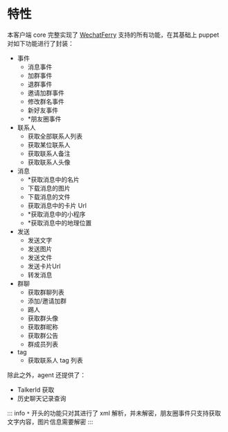 # 特性

本客户端 core 完整实现了 [WechatFerry](https://github.com/lich0821/WeChatFerry) 支持的所有功能，在其基础上 puppet 对如下功能进行了封装：

- 事件
  - 消息事件
  - 加群事件
  - 退群事件
  - 邀请加群事件
  - 修改群名事件
  - 新好友事件
  - *朋友圈事件
- 联系人
  - 获取全部联系人列表
  - 获取某位联系人
  - 获取联系人备注
  - 获取联系人头像
- 消息
  - *获取消息中的名片
  - 下载消息的图片
  - 下载消息的文件
  - 获取消息中的卡片 Url
  - *获取消息中的小程序
  - *获取消息中的地理位置
- 发送
  - 发送文字
  - 发送图片
  - 发送文件
  - 发送卡片Url
  - 转发消息
- 群聊
  - 获取群聊列表
  - 添加/邀请加群
  - 踢人
  - 获取群头像
  - 获取群昵称
  - 获取群公告
  - 群成员列表
- tag
  - 获取联系人 tag 列表

除此之外，agent 还提供了：

- TalkerId 获取
- 历史聊天记录查询

::: info
`*` 开头的功能只对其进行了 xml 解析，并未解密，朋友圈事件只支持获取文字内容，图片信息需要解密
:::
